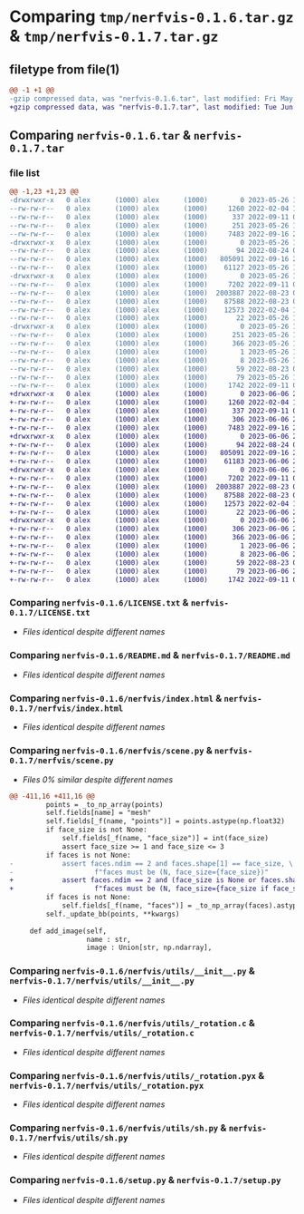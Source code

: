 # Comparing `tmp/nerfvis-0.1.6.tar.gz` & `tmp/nerfvis-0.1.7.tar.gz`

## filetype from file(1)

```diff
@@ -1 +1 @@
-gzip compressed data, was "nerfvis-0.1.6.tar", last modified: Fri May 26 18:58:51 2023, max compression
+gzip compressed data, was "nerfvis-0.1.7.tar", last modified: Tue Jun  6 21:46:01 2023, max compression
```

## Comparing `nerfvis-0.1.6.tar` & `nerfvis-0.1.7.tar`

### file list

```diff
@@ -1,23 +1,23 @@
-drwxrwxr-x   0 alex      (1000) alex      (1000)        0 2023-05-26 18:58:51.011531 nerfvis-0.1.6/
--rw-rw-r--   0 alex      (1000) alex      (1000)     1260 2022-02-04 19:47:59.000000 nerfvis-0.1.6/LICENSE.txt
--rw-rw-r--   0 alex      (1000) alex      (1000)      337 2022-09-11 08:09:28.000000 nerfvis-0.1.6/MANIFEST.in
--rw-rw-r--   0 alex      (1000) alex      (1000)      251 2023-05-26 18:58:51.011531 nerfvis-0.1.6/PKG-INFO
--rw-rw-r--   0 alex      (1000) alex      (1000)     7483 2022-09-16 22:22:13.000000 nerfvis-0.1.6/README.md
-drwxrwxr-x   0 alex      (1000) alex      (1000)        0 2023-05-26 18:58:51.007531 nerfvis-0.1.6/nerfvis/
--rw-rw-r--   0 alex      (1000) alex      (1000)       94 2022-08-24 01:42:22.000000 nerfvis-0.1.6/nerfvis/__init__.py
--rw-rw-r--   0 alex      (1000) alex      (1000)   805091 2022-09-16 22:19:33.000000 nerfvis-0.1.6/nerfvis/index.html
--rw-rw-r--   0 alex      (1000) alex      (1000)    61127 2023-05-26 18:57:33.000000 nerfvis-0.1.6/nerfvis/scene.py
-drwxrwxr-x   0 alex      (1000) alex      (1000)        0 2023-05-26 18:58:51.011531 nerfvis-0.1.6/nerfvis/utils/
--rw-rw-r--   0 alex      (1000) alex      (1000)     7202 2022-09-11 01:40:00.000000 nerfvis-0.1.6/nerfvis/utils/__init__.py
--rw-rw-r--   0 alex      (1000) alex      (1000)  2003887 2022-08-23 04:07:45.000000 nerfvis-0.1.6/nerfvis/utils/_rotation.c
--rw-rw-r--   0 alex      (1000) alex      (1000)    87588 2022-08-23 02:49:39.000000 nerfvis-0.1.6/nerfvis/utils/_rotation.pyx
--rw-rw-r--   0 alex      (1000) alex      (1000)    12573 2022-02-04 19:47:59.000000 nerfvis-0.1.6/nerfvis/utils/sh.py
--rw-rw-r--   0 alex      (1000) alex      (1000)       22 2023-05-26 18:53:08.000000 nerfvis-0.1.6/nerfvis/version.py
-drwxrwxr-x   0 alex      (1000) alex      (1000)        0 2023-05-26 18:58:51.007531 nerfvis-0.1.6/nerfvis.egg-info/
--rw-rw-r--   0 alex      (1000) alex      (1000)      251 2023-05-26 18:58:50.000000 nerfvis-0.1.6/nerfvis.egg-info/PKG-INFO
--rw-rw-r--   0 alex      (1000) alex      (1000)      366 2023-05-26 18:58:50.000000 nerfvis-0.1.6/nerfvis.egg-info/SOURCES.txt
--rw-rw-r--   0 alex      (1000) alex      (1000)        1 2023-05-26 18:58:50.000000 nerfvis-0.1.6/nerfvis.egg-info/dependency_links.txt
--rw-rw-r--   0 alex      (1000) alex      (1000)        8 2023-05-26 18:58:50.000000 nerfvis-0.1.6/nerfvis.egg-info/top_level.txt
--rw-rw-r--   0 alex      (1000) alex      (1000)       59 2022-08-23 04:10:40.000000 nerfvis-0.1.6/pyproject.toml
--rw-rw-r--   0 alex      (1000) alex      (1000)       79 2023-05-26 18:58:51.011531 nerfvis-0.1.6/setup.cfg
--rw-rw-r--   0 alex      (1000) alex      (1000)     1742 2022-09-11 08:10:30.000000 nerfvis-0.1.6/setup.py
+drwxrwxr-x   0 alex      (1000) alex      (1000)        0 2023-06-06 21:46:01.666007 nerfvis-0.1.7/
+-rw-rw-r--   0 alex      (1000) alex      (1000)     1260 2022-02-04 19:47:59.000000 nerfvis-0.1.7/LICENSE.txt
+-rw-rw-r--   0 alex      (1000) alex      (1000)      337 2022-09-11 08:09:28.000000 nerfvis-0.1.7/MANIFEST.in
+-rw-rw-r--   0 alex      (1000) alex      (1000)      306 2023-06-06 21:46:01.666007 nerfvis-0.1.7/PKG-INFO
+-rw-rw-r--   0 alex      (1000) alex      (1000)     7483 2022-09-16 22:22:13.000000 nerfvis-0.1.7/README.md
+drwxrwxr-x   0 alex      (1000) alex      (1000)        0 2023-06-06 21:46:01.662007 nerfvis-0.1.7/nerfvis/
+-rw-rw-r--   0 alex      (1000) alex      (1000)       94 2022-08-24 01:42:22.000000 nerfvis-0.1.7/nerfvis/__init__.py
+-rw-rw-r--   0 alex      (1000) alex      (1000)   805091 2022-09-16 22:19:33.000000 nerfvis-0.1.7/nerfvis/index.html
+-rw-rw-r--   0 alex      (1000) alex      (1000)    61183 2023-06-06 21:43:45.000000 nerfvis-0.1.7/nerfvis/scene.py
+drwxrwxr-x   0 alex      (1000) alex      (1000)        0 2023-06-06 21:46:01.666007 nerfvis-0.1.7/nerfvis/utils/
+-rw-rw-r--   0 alex      (1000) alex      (1000)     7202 2022-09-11 01:40:00.000000 nerfvis-0.1.7/nerfvis/utils/__init__.py
+-rw-rw-r--   0 alex      (1000) alex      (1000)  2003887 2022-08-23 04:07:45.000000 nerfvis-0.1.7/nerfvis/utils/_rotation.c
+-rw-rw-r--   0 alex      (1000) alex      (1000)    87588 2022-08-23 02:49:39.000000 nerfvis-0.1.7/nerfvis/utils/_rotation.pyx
+-rw-rw-r--   0 alex      (1000) alex      (1000)    12573 2022-02-04 19:47:59.000000 nerfvis-0.1.7/nerfvis/utils/sh.py
+-rw-rw-r--   0 alex      (1000) alex      (1000)       22 2023-06-06 21:45:17.000000 nerfvis-0.1.7/nerfvis/version.py
+drwxrwxr-x   0 alex      (1000) alex      (1000)        0 2023-06-06 21:46:01.666007 nerfvis-0.1.7/nerfvis.egg-info/
+-rw-rw-r--   0 alex      (1000) alex      (1000)      306 2023-06-06 21:46:01.000000 nerfvis-0.1.7/nerfvis.egg-info/PKG-INFO
+-rw-rw-r--   0 alex      (1000) alex      (1000)      366 2023-06-06 21:46:01.000000 nerfvis-0.1.7/nerfvis.egg-info/SOURCES.txt
+-rw-rw-r--   0 alex      (1000) alex      (1000)        1 2023-06-06 21:46:01.000000 nerfvis-0.1.7/nerfvis.egg-info/dependency_links.txt
+-rw-rw-r--   0 alex      (1000) alex      (1000)        8 2023-06-06 21:46:01.000000 nerfvis-0.1.7/nerfvis.egg-info/top_level.txt
+-rw-rw-r--   0 alex      (1000) alex      (1000)       59 2022-08-23 04:10:40.000000 nerfvis-0.1.7/pyproject.toml
+-rw-rw-r--   0 alex      (1000) alex      (1000)       79 2023-06-06 21:46:01.666007 nerfvis-0.1.7/setup.cfg
+-rw-rw-r--   0 alex      (1000) alex      (1000)     1742 2022-09-11 08:10:30.000000 nerfvis-0.1.7/setup.py
```

### Comparing `nerfvis-0.1.6/LICENSE.txt` & `nerfvis-0.1.7/LICENSE.txt`

 * *Files identical despite different names*

### Comparing `nerfvis-0.1.6/README.md` & `nerfvis-0.1.7/README.md`

 * *Files identical despite different names*

### Comparing `nerfvis-0.1.6/nerfvis/index.html` & `nerfvis-0.1.7/nerfvis/index.html`

 * *Files identical despite different names*

### Comparing `nerfvis-0.1.6/nerfvis/scene.py` & `nerfvis-0.1.7/nerfvis/scene.py`

 * *Files 0% similar despite different names*

```diff
@@ -411,16 +411,16 @@
         points = _to_np_array(points)
         self.fields[name] = "mesh"
         self.fields[_f(name, "points")] = points.astype(np.float32)
         if face_size is not None:
             self.fields[_f(name, "face_size")] = int(face_size)
             assert face_size >= 1 and face_size <= 3
         if faces is not None:
-            assert faces.ndim == 2 and faces.shape[1] == face_size, \
-                    f"faces must be (N, face_size={face_size})"
+            assert faces.ndim == 2 and (face_size is None or faces.shape[1] == face_size), \
+                    f"faces must be (N, face_size={face_size if face_size is not None else -1})"
         if faces is not None:
             self.fields[_f(name, "faces")] = _to_np_array(faces).astype(np.int32)
         self._update_bb(points, **kwargs)
 
     def add_image(self,
                   name : str,
                   image : Union[str, np.ndarray],
```

### Comparing `nerfvis-0.1.6/nerfvis/utils/__init__.py` & `nerfvis-0.1.7/nerfvis/utils/__init__.py`

 * *Files identical despite different names*

### Comparing `nerfvis-0.1.6/nerfvis/utils/_rotation.c` & `nerfvis-0.1.7/nerfvis/utils/_rotation.c`

 * *Files identical despite different names*

### Comparing `nerfvis-0.1.6/nerfvis/utils/_rotation.pyx` & `nerfvis-0.1.7/nerfvis/utils/_rotation.pyx`

 * *Files identical despite different names*

### Comparing `nerfvis-0.1.6/nerfvis/utils/sh.py` & `nerfvis-0.1.7/nerfvis/utils/sh.py`

 * *Files identical despite different names*

### Comparing `nerfvis-0.1.6/setup.py` & `nerfvis-0.1.7/setup.py`

 * *Files identical despite different names*

